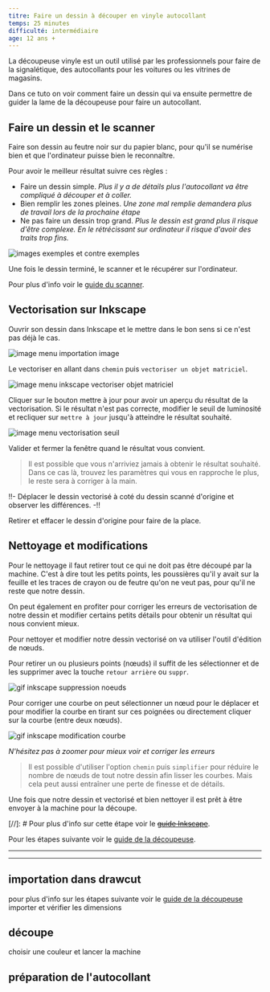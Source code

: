 ```yaml
---
titre: Faire un dessin à découper en vinyle autocollant
temps: 25 minutes
difficulté: intermédiaire
age: 12 ans +
---
```


La découpeuse vinyle est un outil utilisé par les professionnels pour faire de la signalétique, des autocollants pour les voitures ou les vitrines de magasins.

Dans ce tuto on voir comment faire un dessin qui va ensuite permettre de guider la lame de la découpeuse pour faire un autocollant.


## Faire un dessin et le scanner

Faire son dessin au feutre noir sur du papier blanc, pour qu'il se numérise bien et que l'ordinateur puisse bien le reconnaître.

Pour avoir le meilleur résultat suivre ces règles :
- Faire un dessin simple. *Plus il y a de détails plus l'autocollant va être compliqué à découper et à coller.*
- Bien remplir les zones pleines. *Une zone mal remplie demandera plus de travail lors de la prochaine étape*
- Ne pas faire un dessin trop grand. *Plus le dessin est grand plus il risque d'être complexe. En le  rétrécissant sur ordinateur il risque d'avoir des traits trop fins.*

![images exemples et contre exemples]()

Une fois le dessin terminé, le scanner et le récupérer sur l'ordinateur.

Pour plus d'info voir le [guide du scanner]().


## Vectorisation sur Inkscape

Ouvrir son dessin dans Inkscape et le mettre dans le bon sens si ce n'est pas déjà le cas.

![image menu importation image]()

Le vectoriser en allant dans `chemin` puis `vectoriser un objet matriciel`.

![image menu inkscape vectoriser objet matriciel]()

Cliquer sur le bouton mettre à jour pour avoir un aperçu du résultat de la vectorisation. Si le résultat n'est pas correcte, modifier le seuil de luminosité et recliquer sur `mettre à jour` jusqu'à atteindre le résultat souhaité.

![image menu vectorisation seuil]()

Valider et fermer la fenêtre quand le résultat vous convient.

>Il est possible que vous n'arriviez jamais à obtenir le résultat souhaité. Dans ce cas là, trouvez les paramètres qui vous en rapproche le plus, le reste sera à corriger à la main.

!!- Déplacer le dessin vectorisé à coté du dessin scanné d'origine et observer les différences. -!!

Retirer et effacer le dessin d'origine pour faire de la place.


## Nettoyage et modifications

Pour le nettoyage il faut retirer tout ce qui ne doit pas être découpé par la machine. C'est à dire tout les petits points, les poussières qu'il y avait sur la feuille et les traces de crayon ou de feutre qu'on ne veut pas, pour qu'il ne reste que notre dessin.

On peut également en profiter pour corriger les erreurs de vectorisation de notre dessin et modifier certains petits détails pour obtenir un résultat qui nous convient mieux.

Pour nettoyer et modifier notre dessin vectorisé on va utiliser l'outil d'édition de nœuds.

Pour retirer un ou plusieurs points (nœuds) il suffit de les sélectionner et de les supprimer avec la touche `retour arrière` ou `suppr`.

![gif inkscape suppression noeuds]()

Pour corriger une courbe on peut sélectionner un nœud pour le déplacer et pour modifier la courbe en tirant sur ces poignées ou directement cliquer sur la courbe (entre deux nœuds).

![gif inkscape modification courbe]()

*N'hésitez pas à zoomer pour mieux voir et corriger les erreurs*

>Il est possible d'utiliser l'option `chemin` puis `simplifier` pour réduire le nombre de nœuds de tout notre dessin afin lisser les courbes. Mais cela peut aussi entraîner une perte de finesse et de détails.

Une fois que notre dessin et vectorisé et bien nettoyer il est prêt à être envoyer à la machine pour la découpe.

[//]: # Pour plus d'info sur cette étape voir le [~~guide Inkscape~~]().

Pour les étapes suivante voir le [guide de la découpeuse]().

---
---

## importation dans drawcut
pour plus d'info sur les étapes suivante voir le [guide de la découpeuse]()
importer et vérifier les dimensions

## découpe
choisir une couleur et lancer la machine

## préparation de l'autocollant
